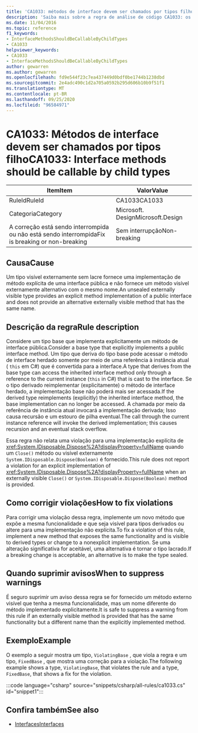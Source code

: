 ```yaml
---
title: 'CA1033: métodos de interface devem ser chamados por tipos filho (análise de código)'
description: 'Saiba mais sobre a regra de análise de código CA1033: os métodos de interface devem ser chamados por tipos filho'
ms.date: 11/04/2016
ms.topic: reference
f1_keywords:
- InterfaceMethodsShouldBeCallableByChildTypes
- CA1033
helpviewer_keywords:
- CA1033
- InterfaceMethodsShouldBeCallableByChildTypes
author: gewarren
ms.author: gewarren
ms.openlocfilehash: fd9e544f23c7ea437449d0bdf0be1744b1238dbd
ms.sourcegitcommit: 2e4adc490c1d2a705a0592b295d606b10b9f51f1
ms.translationtype: MT
ms.contentlocale: pt-BR
ms.lasthandoff: 09/25/2020
ms.locfileid: "96584971"
---
```

# <a name="ca1033-interface-methods-should-be-callable-by-child-types"></a><span data-ttu-id="d7d8d-103">CA1033: Métodos de interface devem ser chamados por tipos filho</span><span class="sxs-lookup"><span data-stu-id="d7d8d-103">CA1033: Interface methods should be callable by child types</span></span>

| <span data-ttu-id="d7d8d-104">Item</span><span class="sxs-lookup"><span data-stu-id="d7d8d-104">Item</span></span>                                     | <span data-ttu-id="d7d8d-105">Valor</span><span class="sxs-lookup"><span data-stu-id="d7d8d-105">Value</span></span>            |
|------------------------------------------|------------------|
| <span data-ttu-id="d7d8d-106">RuleId</span><span class="sxs-lookup"><span data-stu-id="d7d8d-106">RuleId</span></span>                                   | <span data-ttu-id="d7d8d-107">CA1033</span><span class="sxs-lookup"><span data-stu-id="d7d8d-107">CA1033</span></span>           |
| <span data-ttu-id="d7d8d-108">Categoria</span><span class="sxs-lookup"><span data-stu-id="d7d8d-108">Category</span></span>                                 | <span data-ttu-id="d7d8d-109">Microsoft. Design</span><span class="sxs-lookup"><span data-stu-id="d7d8d-109">Microsoft.Design</span></span> |
| <span data-ttu-id="d7d8d-110">A correção está sendo interrompida ou não está sendo interrompida</span><span class="sxs-lookup"><span data-stu-id="d7d8d-110">Fix is breaking or non-breaking</span></span> | <span data-ttu-id="d7d8d-111">Sem interrupção</span><span class="sxs-lookup"><span data-stu-id="d7d8d-111">Non-breaking</span></span>     |

## <a name="cause"></a><span data-ttu-id="d7d8d-112">Causa</span><span class="sxs-lookup"><span data-stu-id="d7d8d-112">Cause</span></span>

<span data-ttu-id="d7d8d-113">Um tipo visível externamente sem lacre fornece uma implementação de método explícita de uma interface pública e não fornece um método visível externamente alternativo com o mesmo nome.</span><span class="sxs-lookup"><span data-stu-id="d7d8d-113">An unsealed externally visible type provides an explicit method implementation of a public interface and does not provide an alternative externally visible method that has the same name.</span></span>

## <a name="rule-description"></a><span data-ttu-id="d7d8d-114">Descrição da regra</span><span class="sxs-lookup"><span data-stu-id="d7d8d-114">Rule description</span></span>

<span data-ttu-id="d7d8d-115">Considere um tipo base que implementa explicitamente um método de interface pública.</span><span class="sxs-lookup"><span data-stu-id="d7d8d-115">Consider a base type that explicitly implements a public interface method.</span></span> <span data-ttu-id="d7d8d-116">Um tipo que deriva do tipo base pode acessar o método de interface herdado somente por meio de uma referência à instância atual ( `this` em C#) que é convertida para a interface.</span><span class="sxs-lookup"><span data-stu-id="d7d8d-116">A type that derives from the base type can access the inherited interface method only through a reference to the current instance (`this` in C#) that is cast to the interface.</span></span> <span data-ttu-id="d7d8d-117">Se o tipo derivado reimplementar (explicitamente) o método de interface herdado, a implementação base não poderá mais ser acessada.</span><span class="sxs-lookup"><span data-stu-id="d7d8d-117">If the derived type reimplements (explicitly) the inherited interface method, the base implementation can no longer be accessed.</span></span> <span data-ttu-id="d7d8d-118">A chamada por meio da referência de instância atual invocará a implementação derivada; Isso causa recursão e um estouro de pilha eventual.</span><span class="sxs-lookup"><span data-stu-id="d7d8d-118">The call through the current instance reference will invoke the derived implementation; this causes recursion and an eventual stack overflow.</span></span>

<span data-ttu-id="d7d8d-119">Essa regra não relata uma violação para uma implementação explícita de <xref:System.IDisposable.Dispose%2A?displayProperty=fullName> quando um `Close()` método ou visível externamente `System.IDisposable.Dispose(Boolean)` é fornecido.</span><span class="sxs-lookup"><span data-stu-id="d7d8d-119">This rule does not report a violation for an explicit implementation of <xref:System.IDisposable.Dispose%2A?displayProperty=fullName> when an externally visible `Close()` or `System.IDisposable.Dispose(Boolean)` method is provided.</span></span>

## <a name="how-to-fix-violations"></a><span data-ttu-id="d7d8d-120">Como corrigir violações</span><span class="sxs-lookup"><span data-stu-id="d7d8d-120">How to fix violations</span></span>

<span data-ttu-id="d7d8d-121">Para corrigir uma violação dessa regra, implemente um novo método que expõe a mesma funcionalidade e que seja visível para tipos derivados ou altere para uma implementação não explícita.</span><span class="sxs-lookup"><span data-stu-id="d7d8d-121">To fix a violation of this rule, implement a new method that exposes the same functionality and is visible to derived types or change to a nonexplicit implementation.</span></span> <span data-ttu-id="d7d8d-122">Se uma alteração significativa for aceitável, uma alternativa é tornar o tipo lacrado.</span><span class="sxs-lookup"><span data-stu-id="d7d8d-122">If a breaking change is acceptable, an alternative is to make the type sealed.</span></span>

## <a name="when-to-suppress-warnings"></a><span data-ttu-id="d7d8d-123">Quando suprimir avisos</span><span class="sxs-lookup"><span data-stu-id="d7d8d-123">When to suppress warnings</span></span>

<span data-ttu-id="d7d8d-124">É seguro suprimir um aviso dessa regra se for fornecido um método externo visível que tenha a mesma funcionalidade, mas um nome diferente do método implementado explicitamente.</span><span class="sxs-lookup"><span data-stu-id="d7d8d-124">It is safe to suppress a warning from this rule if an externally visible method is provided that has the same functionality but a different name than the explicitly implemented method.</span></span>

## <a name="example"></a><span data-ttu-id="d7d8d-125">Exemplo</span><span class="sxs-lookup"><span data-stu-id="d7d8d-125">Example</span></span>

<span data-ttu-id="d7d8d-126">O exemplo a seguir mostra um tipo, `ViolatingBase` , que viola a regra e um tipo, `FixedBase` , que mostra uma correção para a violação.</span><span class="sxs-lookup"><span data-stu-id="d7d8d-126">The following example shows a type, `ViolatingBase`, that violates the rule and a type, `FixedBase`, that shows a fix for the violation.</span></span>

:::code language="csharp" source="snippets/csharp/all-rules/ca1033.cs" id="snippet1":::

## <a name="see-also"></a><span data-ttu-id="d7d8d-127">Confira também</span><span class="sxs-lookup"><span data-stu-id="d7d8d-127">See also</span></span>

- [<span data-ttu-id="d7d8d-128">Interfaces</span><span class="sxs-lookup"><span data-stu-id="d7d8d-128">Interfaces</span></span>](../../../csharp/programming-guide/interfaces/index.md)
